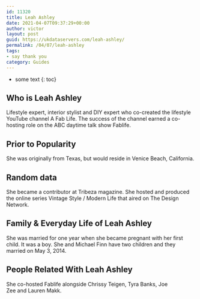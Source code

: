 ```yaml
---
id: 11320
title: Leah Ashley
date: 2021-04-07T09:37:29+00:00
author: victor
layout: post
guid: https://ukdataservers.com/leah-ashley/
permalink: /04/07/leah-ashley
tags:
- say thank you
category: Guides
---
```


* some text
{: toc}


## Who is Leah Ashley



Lifestyle expert, interior stylist and DIY expert who co-created the lifestyle YouTube channel A Fab Life. The success of the channel earned a co-hosting role on the ABC daytime talk show Fablife.

                
                
                
## Prior to Popularity



She was originally from Texas, but would reside in Venice Beach, California.

                
                
                
## Random data



She became a contributor at Tribeza magazine. She hosted and produced the online series Vintage Style / Modern Life that aired on The Design Network.

                
                
                
## Family & Everyday Life of Leah Ashley



She was married for one year when she became pregnant with her first child. It was a boy. She and Michael Finn have two children and they married on May 3, 2014.

                
                
                
## People Related With Leah Ashley



She co-hosted Fablife alongside Chrissy Teigen, Tyra Banks, Joe Zee and Lauren Makk.

                
              
            
          
          
          